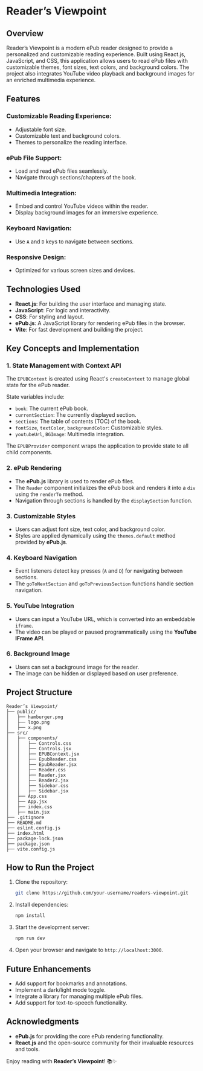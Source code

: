 # Reader’s Viewpoint

## Overview
Reader’s Viewpoint is a modern ePub reader designed to provide a personalized and customizable reading experience. Built using React.js, JavaScript, and CSS, this application allows users to read ePub files with customizable themes, font sizes, text colors, and background colors. The project also integrates YouTube video playback and background images for an enriched multimedia experience.

## Features
### Customizable Reading Experience:
- Adjustable font size.
- Customizable text and background colors.
- Themes to personalize the reading interface.

### ePub File Support:
- Load and read ePub files seamlessly.
- Navigate through sections/chapters of the book.

### Multimedia Integration:
- Embed and control YouTube videos within the reader.
- Display background images for an immersive experience.

### Keyboard Navigation:
- Use `A` and `D` keys to navigate between sections.

### Responsive Design:
- Optimized for various screen sizes and devices.

## Technologies Used
- **React.js**: For building the user interface and managing state.
- **JavaScript**: For logic and interactivity.
- **CSS**: For styling and layout.
- **ePub.js**: A JavaScript library for rendering ePub files in the browser.
- **Vite**: For fast development and building the project.

## Key Concepts and Implementation
### 1. State Management with Context API
The `EPUBContext` is created using React's `createContext` to manage global state for the ePub reader.

State variables include:
- `book`: The current ePub book.
- `currentSection`: The currently displayed section.
- `sections`: The table of contents (TOC) of the book.
- `fontSize`, `textColor`, `backgroundColor`: Customizable styles.
- `youtubeUrl`, `BGImage`: Multimedia integration.

The `EPUBProvider` component wraps the application to provide state to all child components.

### 2. ePub Rendering
- The **ePub.js** library is used to render ePub files.
- The `Reader` component initializes the ePub book and renders it into a `div` using the `renderTo` method.
- Navigation through sections is handled by the `displaySection` function.

### 3. Customizable Styles
- Users can adjust font size, text color, and background color.
- Styles are applied dynamically using the `themes.default` method provided by **ePub.js**.

### 4. Keyboard Navigation
- Event listeners detect key presses (`A` and `D`) for navigating between sections.
- The `goToNextSection` and `goToPreviousSection` functions handle section navigation.

### 5. YouTube Integration
- Users can input a YouTube URL, which is converted into an embeddable `iframe`.
- The video can be played or paused programmatically using the **YouTube IFrame API**.

### 6. Background Image
- Users can set a background image for the reader.
- The image can be hidden or displayed based on user preference.

## Project Structure
```
Reader’s Viewpoint/
├── public/
│   ├── hamburger.png
│   ├── logo.png
│   ├── x.png
├── src/
│   ├── components/
│   │   ├── Controls.css
│   │   ├── Controls.jsx
│   │   ├── EPUBContext.jsx
│   │   ├── EpubReader.css
│   │   ├── EpubReader.jsx
│   │   ├── Reader.css
│   │   ├── Reader.jsx
│   │   ├── Reader2.jsx
│   │   ├── Sidebar.css
│   │   ├── Sidebar.jsx
│   ├── App.css
│   ├── App.jsx
│   ├── index.css
│   ├── main.jsx
├── .gitignore
├── README.md
├── eslint.config.js
├── index.html
├── package-lock.json
├── package.json
├── vite.config.js
```

## How to Run the Project
1. Clone the repository:
   ```bash
   git clone https://github.com/your-username/readers-viewpoint.git
   ```

2. Install dependencies:
   ```bash
   npm install
   ```

3. Start the development server:
   ```bash
   npm run dev
   ```

4. Open your browser and navigate to `http://localhost:3000`.

## Future Enhancements
- Add support for bookmarks and annotations.
- Implement a dark/light mode toggle.
- Integrate a library for managing multiple ePub files.
- Add support for text-to-speech functionality.

## Acknowledgments
- **ePub.js** for providing the core ePub rendering functionality.
- **React.js** and the open-source community for their invaluable resources and tools.

Enjoy reading with **Reader’s Viewpoint**! 📚✨

